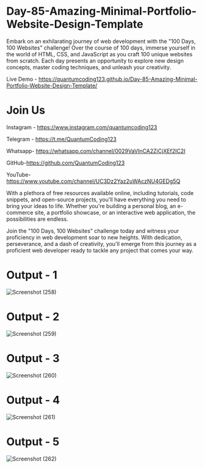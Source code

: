 # Day-85-Amazing-Minimal-Portfolio-Website-Design-Template

Embark on an exhilarating journey of web development with the "100 Days, 100 Websites" challenge! Over the course of 100 days, immerse yourself in the world of HTML, CSS, and JavaScript as you craft 100 unique websites from scratch. Each day presents an opportunity to explore new design concepts, master coding techniques, and unleash your creativity.

Live Demo - https://quantumcoding123.github.io/Day-85-Amazing-Minimal-Portfolio-Website-Design-Template/

# Join Us

Instagram - https://www.instagram.com/quantumcoding123

Telegram - https://t.me/QuantumCoding123

Whatsapp- https://whatsapp.com/channel/0029VaVInCA2ZjCjXEf2IC2I

GitHub-https://github.com/QuantumCoding123

YouTube-https://www.youtube.com/channel/UC3Dz2Yaz2uWAczNU4GEDg5Q

With a plethora of free resources available online, including tutorials, code snippets, and open-source projects, you'll have everything you need to bring your ideas to life. Whether you're building a personal blog, an e-commerce site, a portfolio showcase, or an interactive web application, the possibilities are endless.

Join the "100 Days, 100 Websites" challenge today and witness your proficiency in web development soar to new heights. With dedication, perseverance, and a dash of creativity, you'll emerge from this journey as a proficient web developer ready to tackle any project that comes your way.

# Output - 1

 ![Screenshot (258)](https://github.com/QuantumCoding123/Day-85-Amazing-Minimal-Portfolio-Website-Design-Template/assets/166281221/70e73193-bf61-40a4-9c4a-78c58cde4aaa)

# Output - 2

![Screenshot (259)](https://github.com/QuantumCoding123/Day-85-Amazing-Minimal-Portfolio-Website-Design-Template/assets/166281221/1c777b68-7037-47bb-842c-dce5e5d43036)

# Output - 3

![Screenshot (260)](https://github.com/QuantumCoding123/Day-85-Amazing-Minimal-Portfolio-Website-Design-Template/assets/166281221/f8bce02d-2525-4284-a782-a5496b3352af)

# Output - 4

![Screenshot (261)](https://github.com/QuantumCoding123/Day-85-Amazing-Minimal-Portfolio-Website-Design-Template/assets/166281221/335477c5-de36-4da7-b59d-f0402fa67735)

# Output - 5

![Screenshot (262)](https://github.com/QuantumCoding123/Day-85-Amazing-Minimal-Portfolio-Website-Design-Template/assets/166281221/1cbd153a-2467-486e-a7f9-651d4f37d9ae)


